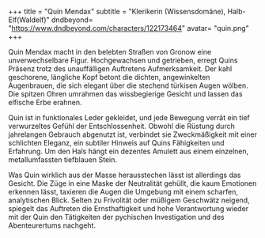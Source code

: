 +++
title = "Quin Mendax"
subtitle = "Klerikerin (Wissensdomäne), Halb-Elf(Waldelf)"
dndbeyond= "https://www.dndbeyond.com/characters/122173464"
avatar= "quin.png"
+++

Quin Mendax macht in den belebten Straßen von Gronow eine unverwechselbare Figur. Hochgewachsen und getrieben, erregt Quins Präsenz trotz des unauffälligen Auftretens Aufmerksamkeit. Der kahl geschorene, längliche Kopf betont die dichten, angewinkelten Augenbrauen, die sich elegant über die stechend türkisen Augen wölben. Die spitzen Ohren umrahmen das wissbegierige Gesicht und lassen das elfische Erbe erahnen.

Quin ist in funktionales Leder gekleidet, und jede Bewegung verrät ein tief verwurzeltes Gefühl der Entschlossenheit. Obwohl die Rüstung durch jahrelangen Gebrauch abgenutzt ist, verbindet sie Zweckmäßigkeit mit einer schlichten Eleganz, ein subtiler Hinweis auf Quins Fähigkeiten und Erfahrung. Um den Hals hängt ein dezentes Amulett aus einem einzelnen, metallumfassten tiefblauen Stein.

Was Quin wirklich aus der Masse herausstechen lässt ist allerdings das Gesicht. Die Züge in eine Maske der Neutralität gehüllt, die kaum Emotionen erkennen lässt, taxieren die Augen die Umgebung mit einem scharfen, analytischen Blick. Selten zu Frivolität oder müßigem Geschwätz neigend, spiegelt das Auftreten die Ernsthaftigkeit und hohe Verantwortung wieder mit der Quin den Tätigkeiten der pychischen Investigation und des Abenteurertums nachgeht.